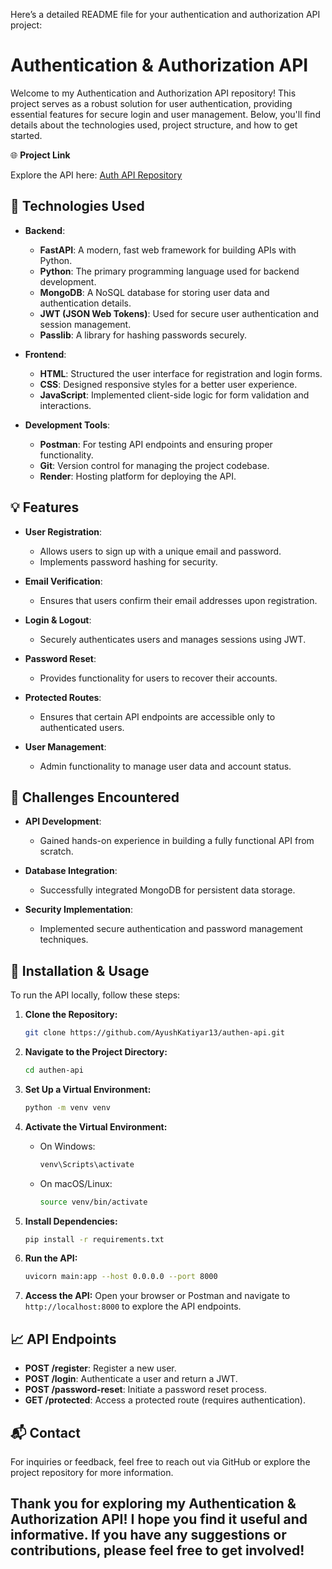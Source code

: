 Here’s a detailed README file for your authentication and authorization API project:

# Authentication & Authorization API

Welcome to my Authentication and Authorization API repository! This project serves as a robust solution for user authentication, providing essential features for secure login and user management. Below, you'll find details about the technologies used, project structure, and how to get started.

🌐 **Project Link**

Explore the API here: [Auth API Repository](https://github.com/AyushKatiyar13/authen-api.git)

## 🚀 Technologies Used

- **Backend**:
  - **FastAPI**: A modern, fast web framework for building APIs with Python.
  - **Python**: The primary programming language used for backend development.
  - **MongoDB**: A NoSQL database for storing user data and authentication details.
  - **JWT (JSON Web Tokens)**: Used for secure user authentication and session management.
  - **Passlib**: A library for hashing passwords securely.

- **Frontend**:
  - **HTML**: Structured the user interface for registration and login forms.
  - **CSS**: Designed responsive styles for a better user experience.
  - **JavaScript**: Implemented client-side logic for form validation and interactions.

- **Development Tools**:
  - **Postman**: For testing API endpoints and ensuring proper functionality.
  - **Git**: Version control for managing the project codebase.
  - **Render**: Hosting platform for deploying the API.

## 💡 Features

- **User Registration**: 
  - Allows users to sign up with a unique email and password.
  - Implements password hashing for security.

- **Email Verification**: 
  - Ensures that users confirm their email addresses upon registration.

- **Login & Logout**: 
  - Securely authenticates users and manages sessions using JWT.

- **Password Reset**: 
  - Provides functionality for users to recover their accounts.

- **Protected Routes**: 
  - Ensures that certain API endpoints are accessible only to authenticated users.

- **User Management**: 
  - Admin functionality to manage user data and account status.

## 🔧 Challenges Encountered

- **API Development**: 
  - Gained hands-on experience in building a fully functional API from scratch.

- **Database Integration**: 
  - Successfully integrated MongoDB for persistent data storage.

- **Security Implementation**: 
  - Implemented secure authentication and password management techniques.

## 📝 Installation & Usage

To run the API locally, follow these steps:

1. **Clone the Repository:**
   ```bash
   git clone https://github.com/AyushKatiyar13/authen-api.git
   ```

2. **Navigate to the Project Directory:**
   ```bash
   cd authen-api
   ```

3. **Set Up a Virtual Environment:**
   ```bash
   python -m venv venv
   ```

4. **Activate the Virtual Environment:**
   - On Windows:
     ```bash
     venv\Scripts\activate
     ```
   - On macOS/Linux:
     ```bash
     source venv/bin/activate
     ```

5. **Install Dependencies:**
   ```bash
   pip install -r requirements.txt
   ```

6. **Run the API:**
   ```bash
   uvicorn main:app --host 0.0.0.0 --port 8000
   ```

7. **Access the API:**
   Open your browser or Postman and navigate to `http://localhost:8000` to explore the API endpoints.

## 📈 API Endpoints

- **POST /register**: Register a new user.
- **POST /login**: Authenticate a user and return a JWT.
- **POST /password-reset**: Initiate a password reset process.
- **GET /protected**: Access a protected route (requires authentication).

## 📬 Contact

For inquiries or feedback, feel free to reach out via GitHub or explore the project repository for more information.

## Thank you for exploring my Authentication & Authorization API! I hope you find it useful and informative. If you have any suggestions or contributions, please feel free to get involved!
